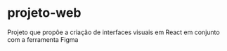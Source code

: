 # projeto-web
Projeto que propõe a criação de interfaces visuais em React em conjunto com a ferramenta Figma
